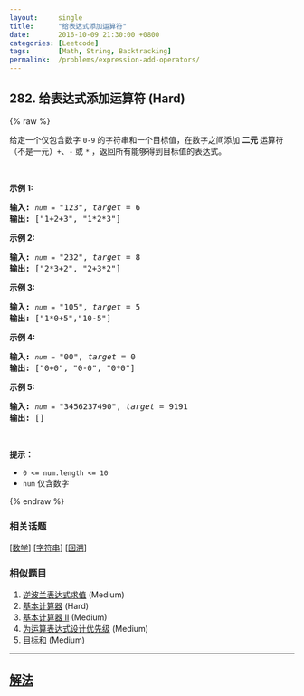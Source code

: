 ```yaml
---
layout:     single
title:      "给表达式添加运算符"
date:       2016-10-09 21:30:00 +0800
categories: [Leetcode]
tags:       [Math, String, Backtracking]
permalink:  /problems/expression-add-operators/
---
```


## 282. 给表达式添加运算符 (Hard)

{% raw %}

<p>给定一个仅包含数字 <code>0-9</code> 的字符串和一个目标值，在数字之间添加 <strong>二元 </strong>运算符（不是一元）<code>+</code>、<code>-</code> 或 <code>*</code> ，返回所有能够得到目标值的表达式。</p>

<p> </p>

<p><strong>示例 1:</strong></p>

<pre>
<strong>输入:</strong> <code><em>num</em> = </code>"123", <em>target</em> = 6
<strong>输出: </strong>["1+2+3", "1*2*3"] 
</pre>

<p><strong>示例 2:</strong></p>

<pre>
<strong>输入:</strong> <code><em>num</em> = </code>"232", <em>target</em> = 8
<strong>输出: </strong>["2*3+2", "2+3*2"]</pre>

<p><strong>示例 3:</strong></p>

<pre>
<strong>输入:</strong> <code><em>num</em> = </code>"105", <em>target</em> = 5
<strong>输出: </strong>["1*0+5","10-5"]</pre>

<p><strong>示例 4:</strong></p>

<pre>
<strong>输入:</strong> <code><em>num</em> = </code>"00", <em>target</em> = 0
<strong>输出: </strong>["0+0", "0-0", "0*0"]
</pre>

<p><strong>示例 5:</strong></p>

<pre>
<strong>输入:</strong> <code><em>num</em> = </code>"3456237490", <em>target</em> = 9191
<strong>输出: </strong>[]</pre>

<p> </p>

<p><strong>提示：</strong></p>

<ul>
	<li><code>0 <= num.length <= 10</code></li>
	<li><code>num</code> 仅含数字</li>
</ul>

{% endraw %}

### 相关话题
  [[数学](https://github.com/openset/leetcode/tree/master/tag/math/README.md)]
  [[字符串](https://github.com/openset/leetcode/tree/master/tag/string/README.md)]
  [[回溯](https://github.com/openset/leetcode/tree/master/tag/backtracking/README.md)]

### 相似题目
  1. [逆波兰表达式求值](/problems/evaluate-reverse-polish-notation) (Medium)
  1. [基本计算器](/problems/basic-calculator) (Hard)
  1. [基本计算器 II](/problems/basic-calculator-ii) (Medium)
  1. [为运算表达式设计优先级](/problems/different-ways-to-add-parentheses) (Medium)
  1. [目标和](/problems/target-sum) (Medium)

---

## [解法](https://github.com/openset/leetcode/tree/master/problems/expression-add-operators)
